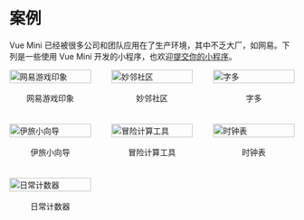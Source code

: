 # 案例

Vue Mini 已经被很多公司和团队应用在了生产环境，其中不乏大厂，如网易。下列是一些使用 Vue Mini 开发的小程序，也欢迎[提交你的小程序](https://github.com/vue-mini/vue-mini/issues/59)。

<div class="cases">
  <div class="case">
    <img src="/cases/1.jpg" alt="网易游戏印象">
    <span>网易游戏印象</span>
  </div>
  <div class="case">
    <img src="/cases/2.jpg" alt="妙邻社区">
    <span>妙邻社区</span>
  </div>
  <div class="case">
    <img src="/cases/3.jpg" alt="字多">
    <span>字多</span>
  </div>
  <div class="case">
    <img src="/cases/4.jpg" alt="伊旅小向导">
    <span>伊旅小向导</span>
  </div>
  <div class="case">
    <img src="/cases/5.jpg" alt="冒险计算工具">
    <span>冒险计算工具</span>
  </div>
  <div class="case">
    <img src="/cases/6.jpg" alt="时钟表">
    <span>时钟表</span>
  </div>
  <div class="case">
    <img src="/cases/7.jpg" alt="日常计数器">
    <span>日常计数器</span>
  </div>
</div>

<style>
.cases {
  display: grid;
  gap: 36px;
  grid-template-columns: repeat(3, minmax(0, 1fr));
}

.case {
  display: flex;
  flex-direction: column;
  align-items: center;
}

.case img {
  margin-bottom: 16px;
  width: 100%;
}

@media (max-width: 420px) {
  .cases {
    gap: 24px;
    grid-template-columns: repeat(2, minmax(0, 1fr));
  }
}
</style>
